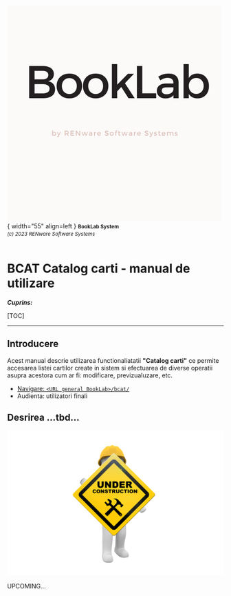 ![booklab_logo](../pictures/booklab_logo.png){ width="55" align=left }
<small markdown>**BookLab System**<br>
*(c) 2023 RENware Software Systems*
</small><br><br>



# BCAT Catalog carti - manual de utilizare


***Cuprins:***

[TOC]

***

## Introducere

Acest manual descrie utilizarea functionaliatatii **"Catalog carti"** ce permite accesarea listei cartilor create in sistem si efectuarea de diverse operatii asupra acestora cum ar fi: modificare, previzualuzare, etc.

* [Navigare: `<URL general BookLab>/bcat/`](../bcat/)
* Audienta: utilizatori finali





## Desrirea ...tbd... <!--#TODO-->




<!-- -#TODO ...Under construction page... -->

![wip page](../pictures/under_maintenance.png)

UPCOMING...


